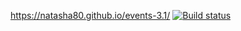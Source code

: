 https://natasha80.github.io/events-3.1/
[![Build status](https://ci.appveyor.com/api/projects/status/5eyik5gqp4cn3776?svg=true)](https://ci.appveyor.com/project/natasha80/events-3-1)
